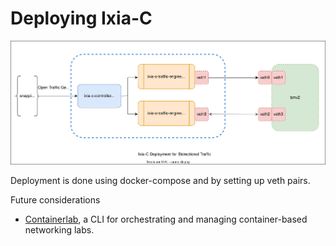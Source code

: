 # Deploying Ixia-C

![ixia-c.drawio.svg](ixia-c.drawio.svg)


Deployment is done using docker-compose and by setting up veth pairs.

Future considerations
 - [Containerlab](https://containerlab.dev/), a CLI for orchestrating and managing container-based networking labs.